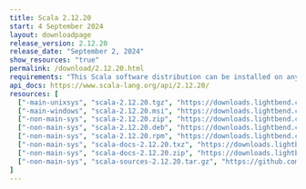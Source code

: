 ```yaml
---
title: Scala 2.12.20
start: 4 September 2024
layout: downloadpage
release_version: 2.12.20
release_date: "September 2, 2024"
show_resources: "true"
permalink: /download/2.12.20.html
requirements: "This Scala software distribution can be installed on any Unix-like or Windows system. It requires Java 8 or later, available <a href='https://www.java.com/'>here</a>."
api_docs: https://www.scala-lang.org/api/2.12.20/
resources: [
  ["-main-unixsys", "scala-2.12.20.tgz", "https://downloads.lightbend.com/scala/2.12.20/scala-2.12.20.tgz", "Mac OS X, Unix, Cygwin", "20.08M"],
  ["-main-windows", "scala-2.12.20.msi", "https://downloads.lightbend.com/scala/2.12.20/scala-2.12.20.msi", "Windows (msi installer)", "126.72M"],
  ["-non-main-sys", "scala-2.12.20.zip", "https://downloads.lightbend.com/scala/2.12.20/scala-2.12.20.zip", "Windows", "20.12M"],
  ["-non-main-sys", "scala-2.12.20.deb", "https://downloads.lightbend.com/scala/2.12.20/scala-2.12.20.deb", "Debian", "147.72M"],
  ["-non-main-sys", "scala-2.12.20.rpm", "https://downloads.lightbend.com/scala/2.12.20/scala-2.12.20.rpm", "RPM package", "126.98M"],
  ["-non-main-sys", "scala-docs-2.12.20.txz", "https://downloads.lightbend.com/scala/2.12.20/scala-docs-2.12.20.txz", "API docs", "54.84M"],
  ["-non-main-sys", "scala-docs-2.12.20.zip", "https://downloads.lightbend.com/scala/2.12.20/scala-docs-2.12.20.zip", "API docs", "109.84M"],
  ["-non-main-sys", "scala-sources-2.12.20.tar.gz", "https://github.com/scala/scala/archive/v2.12.20.tar.gz", "Sources", "7.3M"]
]
---
```

